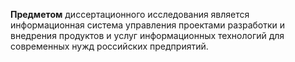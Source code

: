 **Предметом** диссертационного исследования является информационная система управления проектами разработки и внедрения продуктов и услуг информационных технологий для современных нужд российских предприятий.
